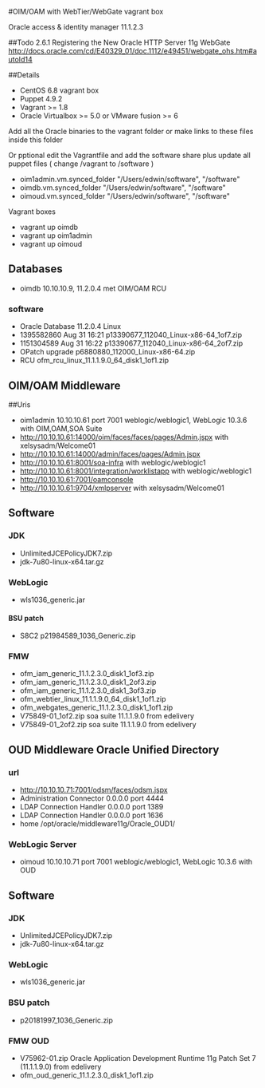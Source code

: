 #OIM/OAM with WebTier/WebGate vagrant box

Oracle access & identity manager 11.1.2.3

##Todo
2.6.1 Registering the New Oracle HTTP Server 11g WebGate http://docs.oracle.com/cd/E40329_01/doc.1112/e49451/webgate_ohs.htm#autoId14


##Details
- CentOS 6.8 vagrant box
- Puppet 4.9.2
- Vagrant >= 1.8
- Oracle Virtualbox >= 5.0 or VMware fusion >= 6

Add all the Oracle binaries to the vagrant folder or make links to these files inside this folder

Or pptional edit the Vagrantfile and add the software share plus update all puppet files ( change /vagrant to /software )
- oim1admin.vm.synced_folder "/Users/edwin/software", "/software"
- oimdb.vm.synced_folder "/Users/edwin/software", "/software"
- oimoud.vm.synced_folder "/Users/edwin/software", "/software"

Vagrant boxes
- vagrant up oimdb
- vagrant up oim1admin
- vagrant up oimoud

## Databases
- oimdb 10.10.10.9, 11.2.0.4 met OIM/OAM RCU

### software
- Oracle Database 11.2.0.4 Linux
- 1395582860 Aug 31 16:21 p13390677_112040_Linux-x86-64_1of7.zip
- 1151304589 Aug 31 16:22 p13390677_112040_Linux-x86-64_2of7.zip
- OPatch upgrade p6880880_112000_Linux-x86-64.zip
- RCU ofm_rcu_linux_11.1.1.9.0_64_disk1_1of1.zip

## OIM/OAM Middleware

##Uris
- oim1admin 10.10.10.61 port 7001 weblogic/weblogic1, WebLogic 10.3.6 with OIM,OAM,SOA Suite
- http://10.10.10.61:14000/oim/faces/faces/pages/Admin.jspx with xelsysadm/Welcome01
- http://10.10.10.61:14000/admin/faces/pages/Admin.jspx
- http://10.10.10.61:8001/soa-infra with weblogic/weblogic1
- http://10.10.10.61:8001/integration/worklistapp with weblogic/weblogic1
- http://10.10.10.61:7001/oamconsole
- http://10.10.10.61:9704/xmlpserver with xelsysadm/Welcome01

## Software

### JDK
- UnlimitedJCEPolicyJDK7.zip
- jdk-7u80-linux-x64.tar.gz

### WebLogic
- wls1036_generic.jar

#### BSU patch
- S8C2 p21984589_1036_Generic.zip

### FMW
- ofm_iam_generic_11.1.2.3.0_disk1_1of3.zip
- ofm_iam_generic_11.1.2.3.0_disk1_2of3.zip
- ofm_iam_generic_11.1.2.3.0_disk1_3of3.zip
- ofm_webtier_linux_11.1.1.9.0_64_disk1_1of1.zip
- ofm_webgates_generic_11.1.2.3.0_disk1_1of1.zip
- V75849-01_1of2.zip soa suite 11.1.1.9.0 from edelivery
- V75849-01_2of2.zip soa suite 11.1.1.9.0 from edelivery

## OUD Middleware Oracle Unified Directory

### url
- http://10.10.10.71:7001/odsm/faces/odsm.jspx
- Administration Connector 0.0.0.0 port 4444
- LDAP Connection Handler 0.0.0.0 port 1389
- LDAP Connection Handler 0.0.0.0 port 1636
- home /opt/oracle/middleware11g/Oracle_OUD1/

### WebLogic Server
- oimoud 10.10.10.71 port 7001 weblogic/weblogic1, WebLogic 10.3.6 with OUD

## Software

### JDK
- UnlimitedJCEPolicyJDK7.zip
- jdk-7u80-linux-x64.tar.gz

### WebLogic
- wls1036_generic.jar

### BSU patch
- p20181997_1036_Generic.zip

### FMW OUD
- V75962-01.zip Oracle Application Development Runtime 11g Patch Set 7 (11.1.1.9.0) from edelivery
- ofm_oud_generic_11.1.2.3.0_disk1_1of1.zip

